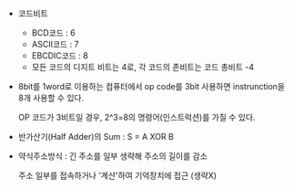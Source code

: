 * 코드비트
  * BCD코드 : 6
  * ASCII코드 : 7
  * EBCDIC코드 : 8
  * 모든 코드의 디지트 비트는 4로, 각 코드의 존비트는 코드 총비트 -4

* 8bit를 1word로 이용하는 컴퓨터에서 op code를 3bit 사용하면 instrunction을 8개 사용할 수 있다.

  OP 코드가 3비트일 경우, 2^3=8의 명령어(인스트럭션)를 가질 수 있다. 

* 반가산기(Half Adder)의 Sum : S = A XOR B

* 약식주소방식 : 긴 주소를 일부 생략해 주소의 길이를 감소

  주소 일부를 접속하거나 '계산'하여 기억장치에 접근 (생략X)

  

  